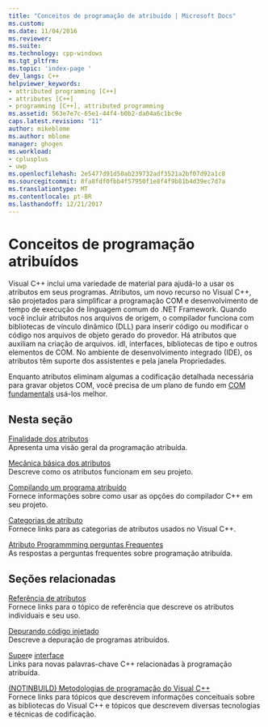 ```yaml
---
title: "Conceitos de programação de atribuído | Microsoft Docs"
ms.custom: 
ms.date: 11/04/2016
ms.reviewer: 
ms.suite: 
ms.technology: cpp-windows
ms.tgt_pltfrm: 
ms.topic: 'index-page '
dev_langs: C++
helpviewer_keywords:
- attributed programming [C++]
- attributes [C++]
- programming [C++], attributed programming
ms.assetid: 563e7e7c-65e1-44f4-b0b2-da04a6c1bc9e
caps.latest.revision: "11"
author: mikeblome
ms.author: mblome
manager: ghogen
ms.workload:
- cplusplus
- uwp
ms.openlocfilehash: 2e5477d91d50ab239732adf3521a2bf07d92a1c8
ms.sourcegitcommit: 8fa8fdf0fbb4f57950f1e8f4f9b81b4d39ec7d7a
ms.translationtype: MT
ms.contentlocale: pt-BR
ms.lasthandoff: 12/21/2017
---
```

# <a name="attributed-programming-concepts"></a>Conceitos de programação atribuídos
Visual C++ inclui uma variedade de material para ajudá-lo a usar os atributos em seus programas. Atributos, um novo recurso no Visual C++, são projetados para simplificar a programação COM e desenvolvimento de tempo de execução de linguagem comum do .NET Framework. Quando você incluir atributos nos arquivos de origem, o compilador funciona com bibliotecas de vínculo dinâmico (DLL) para inserir código ou modificar o código nos arquivos de objeto gerado do provedor. Há atributos que auxiliam na criação de arquivos. idl, interfaces, bibliotecas de tipo e outros elementos de COM. No ambiente de desenvolvimento integrado (IDE), os atributos têm suporte dos assistentes e pela janela Propriedades.  
  
 Enquanto atributos eliminam algumas a codificação detalhada necessária para gravar objetos COM, você precisa de um plano de fundo em [COM fundamentals](http://msdn.microsoft.com/library/windows/desktop/ms694363) usá-los melhor.  
  
## <a name="in-this-section"></a>Nesta seção  
 [Finalidade dos atributos](../windows/purpose-of-attributes.md)  
 Apresenta uma visão geral da programação atribuída.  
  
 [Mecânica básica dos atributos](../windows/basic-mechanics-of-attributes.md)  
 Descreve como os atributos funcionam em seu projeto.  
  
 [Compilando um programa atribuído](../windows/building-an-attributed-program.md)  
 Fornece informações sobre como usar as opções do compilador C++ em seu projeto.  
  
 [Categorias de atributo](../windows/attribute-categories.md)  
 Fornece links para as categorias de atributos usados no Visual C++.  
  
 [Atributo Programmming perguntas Frequentes](../windows/attribute-programming-faq.md)  
 As respostas a perguntas frequentes sobre programação atribuída.  
  
## <a name="related-sections"></a>Seções relacionadas  
 [Referência de atributos](../windows/cpp-attributes-reference.md)  
 Fornece links para o tópico de referência que descreve os atributos individuais e seu uso.  
  
 [Depurando código injetado](/visualstudio/debugger/how-to-debug-injected-code)  
 Descreve a depuração de programas atribuídos.  
  
 [Super](../cpp/super.md)e [interface](../cpp/interface.md)  
 Links para novas palavras-chave C++ relacionadas à programação atribuída.  
  
 [(NOTINBUILD) Metodologias de programação do Visual C++](http://msdn.microsoft.com/en-us/0822f806-fa81-4b65-bf0f-1e2921f30c95)  
 Fornece links para tópicos que descrevem informações conceituais sobre as bibliotecas do Visual C++ e tópicos que descrevem diversas tecnologias e técnicas de codificação.